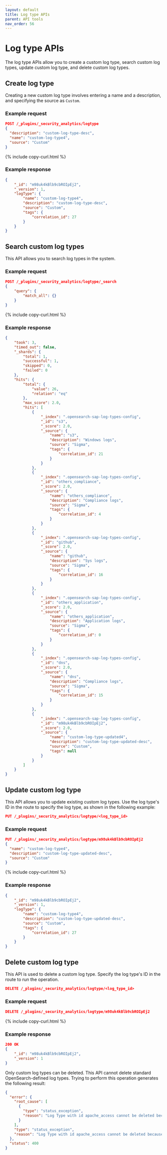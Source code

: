 ```yaml
---
layout: default
title: Log type APIs
parent: API tools
nav_order: 56
---
```


# Log type APIs

The log type APIs allow you to create a custom log type, search custom log types, update custom log type, and delete custom log types.


## Create log type

Creating a new custom log type involves entering a name and a description, and specifying the source as `Custom`.


### Example request

```json
POST /_plugins/_security_analytics/logtype
{
  "description": "custom-log-type-desc",
  "name": "custom-log-type4",
  "source": "Custom"
}
```
{% include copy-curl.html %}


### Example response

```json
{
    "_id": "m98uk4kBlb9cbROIpEj2",
    "_version": 1,
    "logType": {
        "name": "custom-log-type4",
        "description": "custom-log-type-desc",
        "source": "Custom",
        "tags": {
            "correlation_id": 27
        }
    }
}
```


## Search custom log types

This API allows you to search log types in the system.


### Example request

```json
POST /_plugins/_security_analytics/logtype/_search
{
    "query": {
        "match_all": {}
    }
}
```
{% include copy-curl.html %}


### Example response

```json
{
    "took": 3,
    "timed_out": false,
    "_shards": {
        "total": 1,
        "successful": 1,
        "skipped": 0,
        "failed": 0
    },
    "hits": {
        "total": {
            "value": 26,
            "relation": "eq"
        },
        "max_score": 2.0,
        "hits": [
            {
                "_index": ".opensearch-sap-log-types-config",
                "_id": "s3",
                "_score": 2.0,
                "_source": {
                    "name": "s3",
                    "description": "Windows logs",
                    "source": "Sigma",
                    "tags": {
                        "correlation_id": 21
                    }
                }
            },
            {
                "_index": ".opensearch-sap-log-types-config",
                "_id": "others_compliance",
                "_score": 2.0,
                "_source": {
                    "name": "others_compliance",
                    "description": "Compliance logs",
                    "source": "Sigma",
                    "tags": {
                        "correlation_id": 4
                    }
                }
            },
            {
                "_index": ".opensearch-sap-log-types-config",
                "_id": "github",
                "_score": 2.0,
                "_source": {
                    "name": "github",
                    "description": "Sys logs",
                    "source": "Sigma",
                    "tags": {
                        "correlation_id": 16
                    }
                }
            },
            {
                "_index": ".opensearch-sap-log-types-config",
                "_id": "others_application",
                "_score": 2.0,
                "_source": {
                    "name": "others_application",
                    "description": "Application logs",
                    "source": "Sigma",
                    "tags": {
                        "correlation_id": 0
                    }
                }
            },
            {
                "_index": ".opensearch-sap-log-types-config",
                "_id": "dns",
                "_score": 2.0,
                "_source": {
                    "name": "dns",
                    "description": "Compliance logs",
                    "source": "Sigma",
                    "tags": {
                        "correlation_id": 15
                    }
                }
            },
            {
                "_index": ".opensearch-sap-log-types-config",
                "_id": "m98uk4kBlb9cbROIpEj2",
                "_score": 2.0,
                "_source": {
                    "name": "custom-log-type-updated4",
                    "description": "custom-log-type-updated-desc",
                    "source": "Custom",
                    "tags": null
                }
            }
        ]
    }
}
```


## Update custom log type

This API allows you to update existing custom log types. Use the log type's ID in the route to specify the log type, as shown in the following example:

```json
PUT /_plugins/_security_analytics/logtype/<log_type_id>
```


### Example request

```json
PUT /_plugins/_security_analytics/logtype/m98uk4kBlb9cbROIpEj2
{
  "name": "custom-log-type4",
  "description": "custom-log-type-updated-desc",
  "source": "Custom"
}
```
{% include copy-curl.html %}


### Example response

```json
{
    "_id": "m98uk4kBlb9cbROIpEj2",
    "_version": 1,
    "logType": {
        "name": "custom-log-type4",
        "description": "custom-log-type-updated-desc",
        "source": "Custom",
        "tags": {
            "correlation_id": 27
        }
    }
}
```


## Delete custom log type

This API is used to delete a custom log type. Specify the log type's ID in the route to run the operation.

```json
DELETE /_plugins/_security_analytics/logtype/<log_type_id>
```


### Example request

```json
DELETE /_plugins/_security_analytics/logtype/m98uk4kBlb9cbROIpEj2
```
{% include copy-curl.html %}


### Example response

```json
200 OK
{
    "_id": "m98uk4kBlb9cbROIpEj2",
    "_version": 1
}
```

Only custom log types can be deleted. This API cannot delete standard OpenSearch-defined log types. Trying to perform this operation generates the following result:

```json
{
  "error": {
    "root_cause": [
      {
        "type": "status_exception",
        "reason": "Log Type with id apache_access cannot be deleted because source is sigma"
      }
    ],
    "type": "status_exception",
    "reason": "Log Type with id apache_access cannot be deleted because source is sigma"
  },
  "status": 400
}
```

